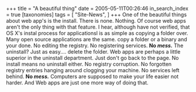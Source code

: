 +++
title = "A beautiful thing"
date = 2005-05-11T00:26:46
in_search_index = true
[taxonomies]
tags = [
"Site-News",
]
+++
One of the beautiful things about web app's is the install. There is none. Nothing. Of course web apps aren't the only thing with that feature. I hear, although have not verified, that OS X's instal process for applicationsl is as simple as copying a folder over. Many open source applications are the same. copy a folder or a binary and your done. No editing the registry. No registering services. <strong>No <em>mess.</em></strong> The uninstall? Just as easy.... delete the folder. Web apps are perhaps a little superior in the uninstall department. Just don't go back to the page. No install means no uninstall either. No registry corruption. No forgotten registry entries hanging around clogging your machine. No services left behind. <strong>No <em>mess.</em></strong> Computers are supposed to make your life easier not harder. And Web apps are just one more way of doing that.
